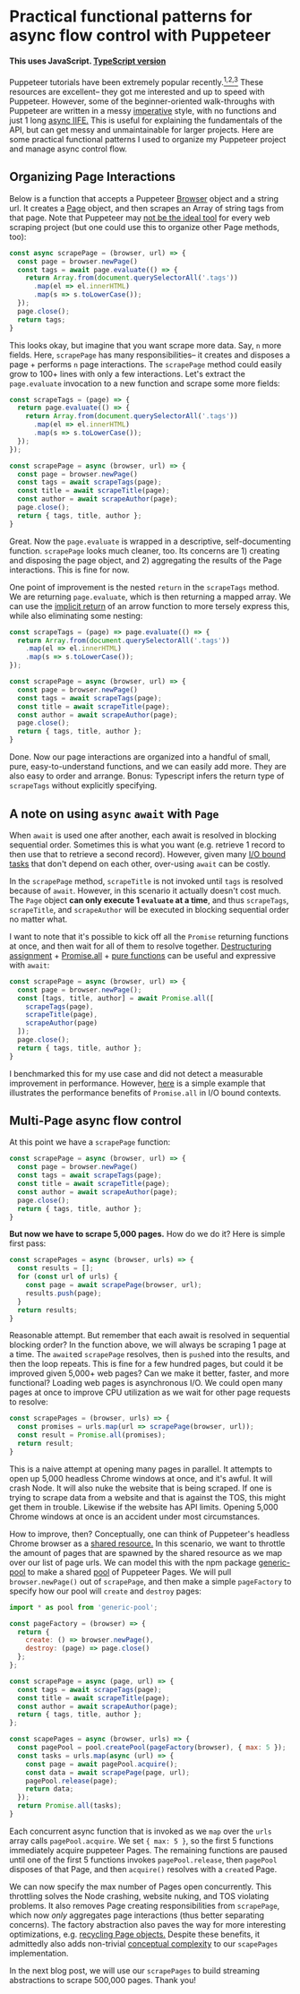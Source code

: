 # Practical functional patterns for async flow control with Puppeteer

#### This uses JavaScript.  [TypeScript version](https://github.com/agaricide/puppeteer-functional-patterns/blob/master/ts/puppeteer-functional-patterns.md)

Puppeteer tutorials have been extremely popular recently.<a href="https://www.reddit.com/r/javascript/search?q=puppeteer&restrict_sr=1"><sup>1,</sup></a><a href="https://www.youtube.com/watch?v=pixfH6yyqZk"><sup>2,</sup></a><a href="https://medium.com/@e_mad_ehsan/getting-started-with-puppeteer-and-chrome-headless-for-web-scrapping-6bf5979dee3e"><sup>3</sup></a>  These resources are excellent– they got me interested and up to speed with Puppeteer.  However, some of the beginner-oriented walk-throughs with Puppeteer are written in a messy [imperative](https://stackoverflow.com/questions/17826380/what-is-difference-between-functional-and-imperative-programming-languages) style, with no functions and just 1 long [async IIFE.](https://gist.githubusercontent.com/silent-lad/374eea183f58be5e37962b4302f8970a/raw/19de860bd6bcf63ef3b32b54c03c28a9e39b4b9b/giantLeap.js)  This is useful for explaining the fundamentals of the API, but can get messy and unmaintainable for larger projects.  Here are some practical functional patterns I used to organize my Puppeteer project and manage async control flow. 

## Organizing Page Interactions

Below is a function that accepts a Puppeteer [Browser](https://pptr.dev/#?product=Puppeteer&version=v1.13.0&show=api-class-browser) object and a string url.  It creates a [Page](https://pptr.dev/#?product=Puppeteer&version=v1.13.0&show=api-class-page) object, and then scrapes an Array of string tags from that page.  Note that Puppeteer may [not be the ideal tool](https://medium.com/@gajus/it-is-a-really-silly-idea-to-use-puppeteer-to-scrape-the-web-da62a9f3de7e) for every web scraping project (but one could use this to organize other Page methods, too):

```javascript
const async scrapePage = (browser, url) => {
  const page = browser.newPage()
  const tags = await page.evaluate(() => {
    return Array.from(document.querySelectorAll('.tags'))
      .map(el => el.innerHTML)
      .map(s => s.toLowerCase());
  });
  page.close();
  return tags;
}
```

This looks okay, but imagine that you want scrape more data.  Say, `n` more fields.  Here, `scrapePage` has many responsibilities– it creates and disposes a page + performs `n` page interactions.  The `scrapePage` method could easily grow to 100+ lines with only a few interactions. Let's extract the `page.evaluate` invocation to a new function and scrape some more fields:

```javascript
const scrapeTags = (page) => {
  return page.evaluate(() => {
    return Array.from(document.querySelectorAll('.tags'))
      .map(el => el.innerHTML)
      .map(s => s.toLowerCase());
  });
});

const scrapePage = async (browser, url) => {
  const page = browser.newPage()
  const tags = await scrapeTags(page);
  const title = await scrapeTitle(page);
  const author = await scrapeAuthor(page);
  page.close();
  return { tags, title, author };
}
```
Great.  Now the `page.evaluate` is wrapped in a descriptive, self-documenting function.  `scrapePage` looks much cleaner, too.  Its concerns are 1) creating and disposing the page object, and 2) aggregating the results of the Page interactions.  This is fine for now.

One point of improvement is the nested `return` in the `scrapeTags` method.  We are returning `page.evaluate`, which is then returning a mapped array.  We can use the [implicit return](https://stackoverflow.com/a/28889451/10230843) of an arrow function to more tersely express this, while also eliminating some nesting:

```javascript
const scrapeTags = (page) => page.evaluate(() => {
  return Array.from(document.querySelectorAll('.tags'))
    .map(el => el.innerHTML)
    .map(s => s.toLowerCase());
});

const scrapePage = async (browser, url) => {
  const page = browser.newPage()
  const tags = await scrapeTags(page);
  const title = await scrapeTitle(page);
  const author = await scrapeAuthor(page);
  page.close();
  return { tags, title, author };
}
```

Done.  Now our page interactions are organized into a handful of small, pure, easy-to-understand functions, and we can easily add more.  They are also easy to order and arrange.  Bonus: Typescript infers the return type of `scrapeTags` without explicitly specifying.

## A note on using `async` `await` with `Page`

When `await` is used one after another, each await is resolved in blocking sequential order.  Sometimes this is what you want (e.g. retrieve 1 record to then use that to retrieve a second record).  However, given many [I/O bound tasks](https://en.wikipedia.org/wiki/I/O_bound) that don't depend on each other, over-using `await` can be costly.

In the `scrapePage` method, `scrapeTitle` is not invoked until `tags` is resolved because of `await`. However, in this scenario it actually doesn't cost much. The `Page` object **can only execute 1 `evaluate` at a time**, and thus `scrapeTags`, `scrapeTitle`, and `scrapeAuthor` will be executed in blocking sequential order no matter what.

I want to note that it's possible to kick off all the `Promise` returning functions at once, and then wait for all of them to resolve together.  [Destructuring assignment](https://developer.mozilla.org/en-US/docs/Web/JavaScript/Reference/Operators/Destructuring_assignment) + [Promise.all](https://developer.mozilla.org/en-US/docs/Web/JavaScript/Reference/Global_Objects/Promise/all) + [pure functions](https://medium.com/javascript-scene/master-the-javascript-interview-what-is-a-pure-function-d1c076bec976) can be useful and expressive with `await`:

```javascript
const scrapePage = async (browser, url) => {
  const page = browser.newPage();
  const [tags, title, author] = await Promise.all([
    scrapeTags(page),
    scrapeTitle(page),
    scrapeAuthor(page)
  ]);
  page.close();
  return { tags, title, author };
}
```

I benchmarked this for my use case and did not detect a measurable improvement in performance.  However, [here](https://github.com/agaricide/puppeteer-functional-patterns/blob/master/examples/promise-all-test.js) is a simple example that illustrates the performance benefits of `Promise.all` in I/O bound contexts.

## Multi-Page async flow control

At this point we have a `scrapePage` function:

```javascript
const scrapePage = async (browser, url) => {
  const page = browser.newPage()
  const tags = await scrapeTags(page);
  const title = await scrapeTitle(page);
  const author = await scrapeAuthor(page);
  page.close();
  return { tags, title, author };
}
```

**But now we have to scrape 5,000 pages.**  How do we do it?  Here is simple first pass:
 
```javascript
const scrapePages = async (browser, urls) => {
  const results = [];
  for (const url of urls) {
    const page = await scrapePage(browser, url); 
    results.push(page);   
  }
  return results;
}
```

Reasonable attempt.  But remember that each await is resolved in sequential blocking order?  In the function above, we will always be scraping 1 page at a time.  The `await`ed `scrapePage` resolves, then is `push`ed into the results, and then the loop repeats.  This is fine for a few hundred pages, but could it be improved given 5,000+ web pages?  Can we make it better, faster, and more functional?  Loading web pages is asynchronous I/O.  We could open many pages at once to improve CPU utilization as we wait for other page requests to resolve:

```javascript
const scrapePages = (browser, urls) => {
  const promises = urls.map(url => scrapePage(browser, url));
  const result = Promise.all(promises);
  return result;
}
```

This is a naive attempt at opening many pages in parallel.  It attempts to open up 5,000 headless Chrome windows at once, and it's awful.  It will crash Node.  It will also nuke the website that is being scraped.  If one is trying to scrape data from a website and that is against the TOS, this might get them in trouble.  Likewise if the website has API limits.  Opening 5,000 Chrome windows at once is an accident under most circumstances.

How to improve, then? Conceptually, one can think of Puppeteer's headless Chrome browser as a [shared resource.](https://pdfs.semanticscholar.org/ba17/4c6f41a24a54726eaf81c187a8dd7907766c.pdf)  In this scenario, we want to throttle the amount of pages that are spawned by the shared resource as we map over our list of page urls.  We can model this with the npm package [generic-pool](https://github.com/coopernurse/node-pool#readme) to make a shared [pool](https://github.com/coopernurse/node-pool#createpool) of Puppeteer Pages.  We will pull `browser.newPage()` out of `scrapePage`, and then make a simple `pageFactory` to specify how our pool will `create` and `destroy` pages:


```javascript
import * as pool from 'generic-pool';

const pageFactory = (browser) => {
  return {
    create: () => browser.newPage(),
    destroy: (page) => page.close()
  };
};

const scrapePage = async (page, url) => {
  const tags = await scrapeTags(page);
  const title = await scrapeTitle(page);
  const author = await scrapeAuthor(page);
  return { tags, title, author };
};

const scapePages = async (browser, urls) => {
  const pagePool = pool.createPool(pageFactory(browser), { max: 5 });
  const tasks = urls.map(async (url) => {
    const page = await pagePool.acquire();
    const data = await scrapePage(page, url);
    pagePool.release(page);
    return data;
  });
  return Promise.all(tasks);
}
```

Each concurrent async function that is invoked as we `map` over the `urls` array calls `pagePool.acquire`.  We set `{ max: 5 }`, so the first 5 functions immediately acquire puppeteer Pages.  The remaining functions are paused until one of the first 5 functions invokes `pagePool.release`, then `pagePool` disposes of that Page, and then `acquire()` resolves with a `create`d Page.

We can now specify the max number of Pages open concurrently.  This throttling solves the Node crashing, website nuking, and TOS violating problems.  It also removes Page creating responsibilities from `scrapePage`, which now _only_ aggregates page interactions (thus better separating concerns).  The factory abstraction also paves the way for more interesting optimizations, e.g. [recycling Page objects.](https://unity3d.com/learn/tutorials/topics/2d-game-creation/recycling-obstacles-object-pooling) Despite these benefits, it admittedly also adds non-trivial [conceptual complexity](http://reviewthecode.blogspot.com/2016/01/wtf-per-minute-actual-measurement-for.html) to our `scapePages` implementation.

In the next blog post, we will use our `scrapePages` to build streaming abstractions to scrape 500,000 pages.  Thank you!
